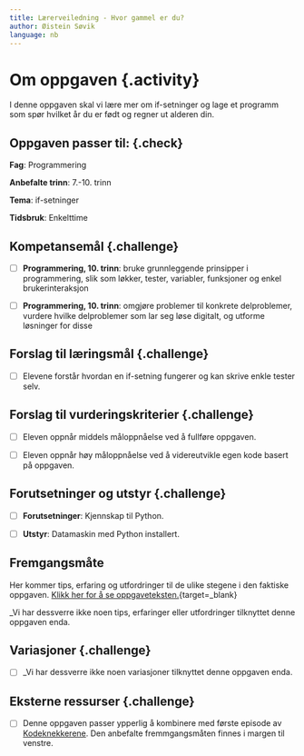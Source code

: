 ```yaml
---
title: Lærerveiledning - Hvor gammel er du?
author: Øistein Søvik
language: nb
---
```



# Om oppgaven {.activity}

I denne oppgaven skal vi lære mer om if-setninger og lage et programm som spør
hvilket år du er født og regner ut alderen din.

## Oppgaven passer til: {.check}

__Fag__: Programmering

__Anbefalte trinn__: 7.-10. trinn

__Tema__: if-setninger

__Tidsbruk__: Enkelttime

## Kompetansemål {.challenge}

- [ ] __Programmering, 10. trinn__: bruke grunnleggende prinsipper i
  programmering, slik som løkker, tester, variabler, funksjoner og enkel
  brukerinteraksjon

- [ ] __Programmering, 10. trinn__: omgjøre problemer til konkrete delproblemer,
  vurdere hvilke delproblemer som lar seg løse digitalt, og utforme løsninger
  for disse

## Forslag til læringsmål {.challenge}

- [ ] Elevene forstår hvordan en if-setning fungerer og kan skrive enkle tester
  selv.

## Forslag til vurderingskriterier {.challenge}

- [ ] Eleven oppnår middels måloppnåelse ved å fullføre oppgaven.

- [ ] Eleven oppnår høy måloppnåelse ved å videreutvikle egen kode basert på
  oppgaven.

## Forutsetninger og utstyr {.challenge}

- [ ] __Forutsetninger__: Kjennskap til Python.

- [ ] __Utstyr__: Datamaskin med Python installert.

## Fremgangsmåte

Her kommer tips, erfaring og utfordringer til de ulike stegene i den faktiske
oppgaven. [Klikk her for å se
oppgaveteksten.](../hvor_gammel_er_du/hvor_gammel_er_du.html){target=_blank}

_Vi har dessverre ikke noen tips, erfaringer eller utfordringer tilknyttet denne
oppgaven enda.

## Variasjoner {.challenge}

- [ ] _Vi har dessverre ikke noen variasjoner tilknyttet denne oppgaven enda.

## Eksterne ressurser {.challenge}

- [ ] Denne oppgaven passer ypperlig å kombinere med første episode av
  [Kodeknekkerene](https://www.nrk.no/skole/xl/kodeknekkerne-1.13033753#Episode%201:%20Hvis/ellers).
  Den anbefalte fremmgangsmåten finnes i margen til venstre.
